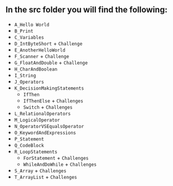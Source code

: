 ## In the src folder you will find the following:
- `A_Hello World`
- `B_Print`
- `C_Variables`
- `D_IntByteShort` + `Challenge`
- `E_AnotherHelloWorld`
- `F_Scanner` + `Challenge`
- `G_FloatAndDouble` + `Challenge`
- `H_CharAndBoolean`
- `I_String`
- `J_Operators`
- `K_DecisionMakingStatements`  
    - `IfThen`
    - `IfThenElse` + `Challenges`  
    - `Switch` + `Challenges`
- `L_RelationalOperators`
- `M_LogicalOperator`
- `N_OperatorVSEqualsOperator`
- `O_KeywordAndExpressions`
- `P_Statement`
- `Q_CodeBlock`
- `R_LoopStatements`  
    - `ForStatement` + `Challenges`
    - `WhileAndDoWhile` + `Challenges`
- `S_Array` + `Challenges`
- `T_ArrayList` + `Challenges`